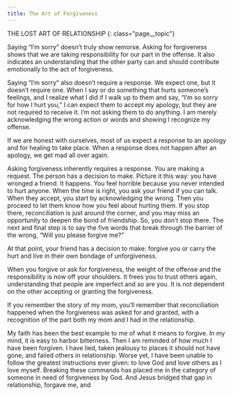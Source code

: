 ```yaml
---
title: The Art of Forgiveness
---
```

THE LOST ART OF RELATIONSHIP
{: class="page__topic"}

Saying “I’m sorry” doesn’t truly show remorse. Asking for forgiveness shows
that we are taking responsibility for our part in the offense. It also indicates an
understanding that the other party can and should contribute emotionally to the
act of forgiveness.

Saying “I’m sorry” also doesn’t require a response. We expect one, but it
doesn’t require one. When I say or do something that hurts someone’s feelings,
and I realize what I did if I walk up to them and say, “I’m so sorry for how I
hurt you,” I can expect them to accept my apology, but they are not required to
receive it. I’m not asking them to do anything. I am merely acknowledging the
wrong action or words and showing I recognize my offense.

If we are honest with ourselves, most of us expect a response to an apology
and for healing to take place. When a response does not happen after an apology,
we get mad all over again.

Asking forgiveness inherently requires a response. You are making a request.
The person has a decision to make. Picture it this way: you have wronged a friend.
It happens. You feel horrible because you never intended to hurt anyone. When the
time is right, you ask your friend if you can talk. When they accept, you start by
acknowledging the wrong. Then you proceed to let them know how you feel about
hurting them. If you stop there, reconciliation is just around the corner, and you
may miss an opportunity to deepen the bond of friendship. So, you don’t stop there.
The next and final step is to say the five words that break through the barrier of the
wrong, “Will you please forgive me?”

At that point, your friend has a decision to make: forgive you or carry the
hurt and live in their own bondage of unforgiveness.

When you forgive or ask for forgiveness, the weight of the offense and
the responsibility is now off your shoulders. It frees you to trust others again,
understanding that people are imperfect and so are you. It is not dependent on
the other accepting or granting the forgiveness.

If you remember the story of my mom, you’ll remember that reconciliation
happened when the forgiveness was asked for and granted, with a recognition of
the part both my mom and I had in the relationship.

My faith has been the best example to me of what it means to forgive. In
my mind, it is easy to harbor bitterness. Then I am reminded of how much I
have been forgiven. I have lied, taken jealousy to places it should not have gone,
and failed others in relationship. Worse yet, I have been unable to follow the
greatest instructions ever given: to love God and love others as I love myself.
Breaking these commands has placed me in the category of someone in need of
forgiveness by God. And Jesus bridged that gap in relationship, forgave me, and